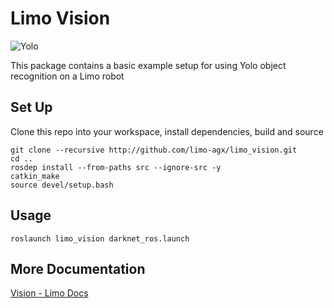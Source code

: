 # Limo Vision

![Yolo](https://limo-agx.github.io/_images/yolo.png)

This package contains a basic example setup for using Yolo object recognition on a Limo robot

## Set Up

Clone this repo into your workspace, install dependencies, build and source

    git clone --recursive http://github.com/limo-agx/limo_vision.git
    cd ..
    rosdep install --from-paths src --ignore-src -y
    catkin_make
    source devel/setup.bash

## Usage

    roslaunch limo_vision darknet_ros.launch

## More Documentation

[Vision - Limo Docs](https://limo-agx.github.io/vision.html)